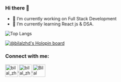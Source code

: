 ### Hi there 👋


- 🔭 I’m currently working on Full Stack Development
- 🌱 I’m currently learning React js & DSA.

![Top Langs](https://github-readme-stats.vercel.app/api/top-langs/?username=bilalzhd&hide=html,hack&theme=tokyonight)

[![@bilalzhd's Holopin board](https://holopin.me/bilalzhd)](https://holopin.io/@bilalzhd)

<h3 align = "left"> Connect with me: </h3>
<p align = "left">
  <a href = "https://www.linkedin.com/in/bilalzhd/" target = "blank">
    <img align = "center" src = "https://img.icons8.com/fluency/96/000000/linkedin.png" alt = "bilal_zhd" height = "40" width = "40"/>
  </a>
  <a href = "https://instagram.com/bilal_zhd" target = "blank">
    <img align = "center" src = "https://img.icons8.com/fluency/96/000000/instagram-new.png" alt = "bilal_zhd" height = "40" width = "40"/>
  </a>
  <a href = "https://twitter.com/bilal_zhd" target = "blank">
    <img align = "center" src="https://img.icons8.com/fluency/96/000000/twitter.png" alt = "Bilal Zahid" height = "40" width = "40"/>
  </a> 
 </p>
